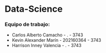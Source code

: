 # Data-Science

### Equipo de trabajo:
- Carlos Alberto Camacho - . - 3743
- Kevin Alexander Marín - 202160364 - 3743
- Harrison Inney Valencia - . - 3743